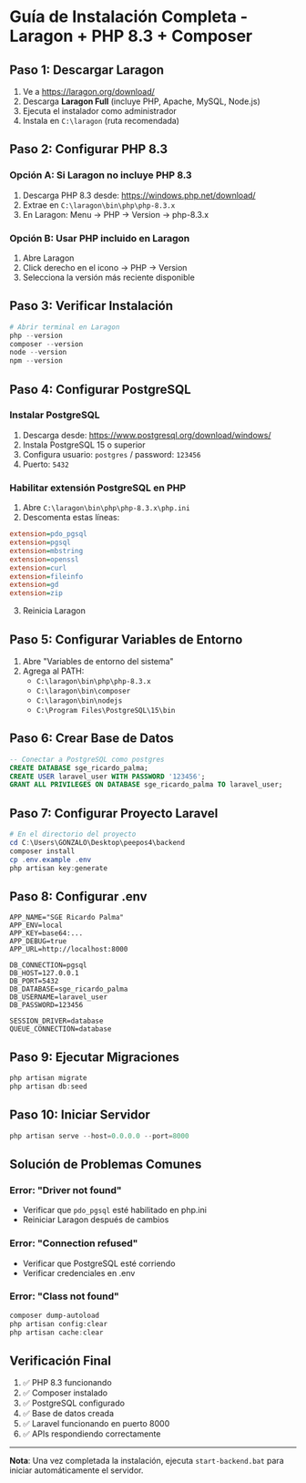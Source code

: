 # Guía de Instalación Completa - Laragon + PHP 8.3 + Composer

## Paso 1: Descargar Laragon

1. Ve a https://laragon.org/download/
2. Descarga **Laragon Full** (incluye PHP, Apache, MySQL, Node.js)
3. Ejecuta el instalador como administrador
4. Instala en `C:\laragon` (ruta recomendada)

## Paso 2: Configurar PHP 8.3

### Opción A: Si Laragon no incluye PHP 8.3
1. Descarga PHP 8.3 desde: https://windows.php.net/download/
2. Extrae en `C:\laragon\bin\php\php-8.3.x`
3. En Laragon: Menu → PHP → Version → php-8.3.x

### Opción B: Usar PHP incluido en Laragon
1. Abre Laragon
2. Click derecho en el icono → PHP → Version
3. Selecciona la versión más reciente disponible

## Paso 3: Verificar Instalación

```powershell
# Abrir terminal en Laragon
php --version
composer --version
node --version
npm --version
```

## Paso 4: Configurar PostgreSQL

### Instalar PostgreSQL
1. Descarga desde: https://www.postgresql.org/download/windows/
2. Instala PostgreSQL 15 o superior
3. Configura usuario: `postgres` / password: `123456`
4. Puerto: `5432`

### Habilitar extensión PostgreSQL en PHP
1. Abre `C:\laragon\bin\php\php-8.3.x\php.ini`
2. Descomenta estas líneas:
```ini
extension=pdo_pgsql
extension=pgsql
extension=mbstring
extension=openssl
extension=curl
extension=fileinfo
extension=gd
extension=zip
```
3. Reinicia Laragon

## Paso 5: Configurar Variables de Entorno

1. Abre "Variables de entorno del sistema"
2. Agrega al PATH:
   - `C:\laragon\bin\php\php-8.3.x`
   - `C:\laragon\bin\composer`
   - `C:\laragon\bin\nodejs`
   - `C:\Program Files\PostgreSQL\15\bin`

## Paso 6: Crear Base de Datos

```sql
-- Conectar a PostgreSQL como postgres
CREATE DATABASE sge_ricardo_palma;
CREATE USER laravel_user WITH PASSWORD '123456';
GRANT ALL PRIVILEGES ON DATABASE sge_ricardo_palma TO laravel_user;
```

## Paso 7: Configurar Proyecto Laravel

```powershell
# En el directorio del proyecto
cd C:\Users\GONZALO\Desktop\peepos4\backend
composer install
cp .env.example .env
php artisan key:generate
```

## Paso 8: Configurar .env

```env
APP_NAME="SGE Ricardo Palma"
APP_ENV=local
APP_KEY=base64:...
APP_DEBUG=true
APP_URL=http://localhost:8000

DB_CONNECTION=pgsql
DB_HOST=127.0.0.1
DB_PORT=5432
DB_DATABASE=sge_ricardo_palma
DB_USERNAME=laravel_user
DB_PASSWORD=123456

SESSION_DRIVER=database
QUEUE_CONNECTION=database
```

## Paso 9: Ejecutar Migraciones

```powershell
php artisan migrate
php artisan db:seed
```

## Paso 10: Iniciar Servidor

```powershell
php artisan serve --host=0.0.0.0 --port=8000
```

## Solución de Problemas Comunes

### Error: "Driver not found"
- Verificar que `pdo_pgsql` esté habilitado en php.ini
- Reiniciar Laragon después de cambios

### Error: "Connection refused"
- Verificar que PostgreSQL esté corriendo
- Verificar credenciales en .env

### Error: "Class not found"
```powershell
composer dump-autoload
php artisan config:clear
php artisan cache:clear
```

## Verificación Final

1. ✅ PHP 8.3 funcionando
2. ✅ Composer instalado
3. ✅ PostgreSQL configurado
4. ✅ Base de datos creada
5. ✅ Laravel funcionando en puerto 8000
6. ✅ APIs respondiendo correctamente

---

**Nota**: Una vez completada la instalación, ejecuta `start-backend.bat` para iniciar automáticamente el servidor.